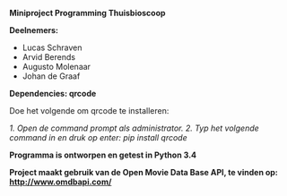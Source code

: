 **Miniproject Programming Thuisbioscoop**


**Deelnemers:**
* Lucas Schraven
* Arvid Berends
* Augusto Molenaar
* Johan de Graaf



**Dependencies: qrcode**

Doe het volgende om qrcode te installeren:

*1. Open de command prompt als administrator.*
*2. Typ het volgende command in en druk op enter: pip install qrcode*


**Programma is ontworpen en getest in Python 3.4**

**Project maakt gebruik van de Open Movie Data Base API, te vinden op: http://www.omdbapi.com/**
